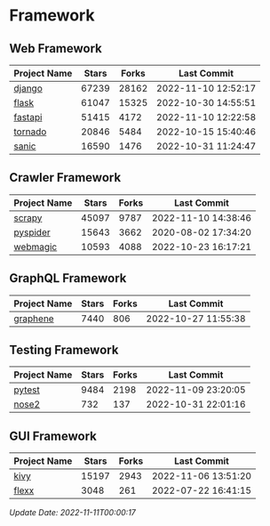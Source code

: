 # Framework

## Web Framework
| Project Name | Stars | Forks | Last Commit |
| ------------ | ----- | ----- | ----------- |
| [django](https://github.com/django/django) | 67239 | 28162 | 2022-11-10 12:52:17 |
| [flask](https://github.com/pallets/flask) | 61047 | 15325 | 2022-10-30 14:55:51 |
| [fastapi](https://github.com/tiangolo/fastapi) | 51415 | 4172 | 2022-11-10 12:22:58 |
| [tornado](https://github.com/tornadoweb/tornado) | 20846 | 5484 | 2022-10-15 15:40:46 |
| [sanic](https://github.com/sanic-org/sanic) | 16590 | 1476 | 2022-10-31 11:24:47 |

## Crawler Framework
| Project Name | Stars | Forks | Last Commit |
| ------------ | ----- | ----- | ----------- |
| [scrapy](https://github.com/scrapy/scrapy) | 45097 | 9787 | 2022-11-10 14:38:46 |
| [pyspider](https://github.com/binux/pyspider) | 15643 | 3662 | 2020-08-02 17:34:20 |
| [webmagic](https://github.com/code4craft/webmagic) | 10593 | 4088 | 2022-10-23 16:17:21 |

## GraphQL Framework
| Project Name | Stars | Forks | Last Commit |
| ------------ | ----- | ----- | ----------- |
| [graphene](https://github.com/graphql-python/graphene) | 7440 | 806 | 2022-10-27 11:55:38 |

## Testing Framework
| Project Name | Stars | Forks | Last Commit |
| ------------ | ----- | ----- | ----------- |
| [pytest](https://github.com/pytest-dev/pytest) | 9484 | 2198 | 2022-11-09 23:20:05 |
| [nose2](https://github.com/nose-devs/nose2) | 732 | 137 | 2022-10-31 22:01:16 |

## GUI Framework
| Project Name | Stars | Forks | Last Commit |
| ------------ | ----- | ----- | ----------- |
| [kivy](https://github.com/kivy/kivy) | 15197 | 2943 | 2022-11-06 13:51:20 |
| [flexx](https://github.com/flexxui/flexx) | 3048 | 261 | 2022-07-22 16:41:15 |

*Update Date: 2022-11-11T00:00:17*